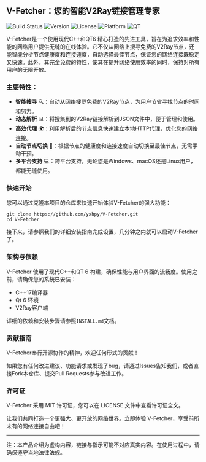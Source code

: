 ## V-Fetcher：您的智能V2Ray链接管理专家

![Build Status](https://img.shields.io/badge/build-passing-brightgreen)
![Version](https://img.shields.io/badge/version-1.0.0-blue)
![License](https://img.shields.io/badge/license-MIT-green)
![Platform](https://img.shields.io/badge/platform-Linux%20|%20Windows%20|%20macOS-lightgrey)
![QT](https://img.shields.io/badge/QT-6.x-blue)

V-Fetcher是一个使用现代C++和QT6 精心打造的先进工具，旨在为追求效率和性能的网络用户提供无缝的在线体验。它不仅从网络上搜寻免费的V2Ray节点，还能智能分析节点健康度和连接速度，自动选择最佳节点，保证您的网络连接既稳定又快速。此外，其完全免费的特性，使其在提升网络使用效率的同时，保持对所有用户的无限开放。

### 主要特性：

- **智能搜寻** 🔍：自动从网络搜罗免费的V2Ray节点，为用户节省寻找节点的时间和努力。
- **动态解析** 📊：将搜集到的V2Ray链接解析到JSON文件中，便于管理和使用。
- **高效代理** 🌍：利用解析后的节点信息快速建立本地HTTP代理，优化您的网络连接。
- **自动节点切换** 🔄：根据节点的健康度和连接速度自动切换至最佳节点，无需手动干预。
- **多平台支持** 💻：跨平台支持，无论您是Windows、macOS还是Linux用户，都能无缝使用。

### 快速开始

您可以通过克隆本项目的仓库来快速开始体验V-Fetcher的强大功能：

```
git clone https://github.com/yxhpy/V-Fetcher.git
cd V-Fetcher
```

接下来，请参照我们的详细安装指南完成设置，几分钟之内就可以启动V-Fetcher了。

### 架构与依赖

V-Fetcher 使用了现代C++和QT 6 构建，确保性能与用户界面的流畅度。使用之前，请确保您的系统已安装：

- C++17编译器
- Qt 6 环境
- V2Ray客户端

详细的依赖和安装步骤请参照`INSTALL.md`文档。

### 贡献指南

V-Fetcher奉行开源协作的精神，欢迎任何形式的贡献！

如果您有任何改进建议、功能请求或发现了bug，请通过Issues告知我们，或者直接Fork本仓库、提交Pull Requests参与改进工作。

### 许可证

V-Fetcher 采用 MIT 许可证，您可以在 LICENSE 文件中查看许可证全文。

让我们共同打造一个更强大、更开放的网络世界。立即体验 V-Fetcher，享受前所未有的网络连接自由吧！

---
注：本产品介绍为虚构内容，链接与指示可能不对应真实内容。在使用过程中，请确保遵守当地法律法规。
